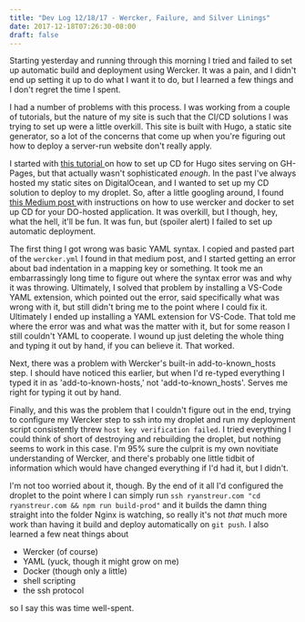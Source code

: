 ```yaml
---
title: "Dev Log 12/18/17 - Wercker, Failure, and Silver Linings"
date: 2017-12-18T07:26:30-08:00
draft: false
---
```


Starting yesterday and running through this morning I tried and failed to set up automatic build and deployment using Wercker. It was a pain, and I didn't end up setting it up to do what I want it to do, but I learned a few things and I don't regret the time I spent.

I had a number of problems with this process. I was working from a couple of tutorials, but the nature of my site is such that the CI/CD solutions I was trying to set up were a little overkill. This site is built with Hugo, a static site generator, so a lot of the concerns that come up when you're figuring out how to deploy a server-run website don't really apply. 

I started with [ this tutorial ](https://gohugo.io/hosting-and-deployment/deployment-with-wercker/) on how to set up CD for Hugo sites serving on GH-Pages, but that actually wasn't sophisticated _enough_. In the past I've always hosted my static sites on DigitalOcean, and I wanted to set up my CD solution to deploy to my droplet. So, after a little googling around, I found [ this Medium post ](https://medium.com/@davegri/deploying-web-applications-to-digital-ocean-with-wercker-addf702d5e65) with instructions on how to use wercker and docker to set up CD for your DO-hosted application. It was overkill, but I though, hey, what the hell, it'll be fun. It was fun, but (spoiler alert) I failed to set up automatic deployment.

The first thing I got wrong was basic YAML syntax. I copied and pasted part of the `wercker.yml` I found in that medium post, and I started getting an error about bad indentation in a mapping key or something. It took me an embarrassingly long time to figure out where the syntax error was and why it was throwing. Ultimately, I solved that problem by installing a VS-Code YAML extension, which pointed out the error, said specifically what was wrong with it, but still didn't bring me to the point where I could fix it. Ultimately I ended up installing a YAML extension for VS-Code. That told me where the error was and what was the matter with it, but for some reason I still couldn't YAML to cooperate. I wound up just deleting the whole thing and typing it out by hand, if you can believe it. That worked.

Next, there was a problem with Wercker's built-in add-to-known\_hosts step. I should have noticed this earlier, but when I'd re-typed everything I typed it in as 'add-to-known-hosts,' not 'add-to-known\_hosts'. Serves me right for typing it out by hand. 

Finally, and this was the problem that I couldn't figure out in the end, trying to configure my Wercker step to ssh into my droplet and run my deployment script consistently threw `host key verification failed`. I tried everything I could think of short of destroying and rebuilding the droplet, but nothing seems to work in this case. I'm 95% sure the culprit is my own novitiate understanding of Wercker, and there's probably one little tidbit of information which would have changed everything if I'd had it, but I didn't. 

I'm not too worried about it, though. By the end of it all I'd configured the droplet to the point where I can simply run `ssh ryanstreur.com "cd ryanstreur.com && npm run build-prod"` and it builds the damn thing straight into the folder Nginx is watching, so really it's not _that_ much more work than having it build and deploy automatically on `git push`. I also learned a few neat things about 

* Wercker (of course)
* YAML (yuck, though it might grow on me)
* Docker (though only a little)
* shell scripting
* the ssh protocol

so I say this was time well-spent. 
